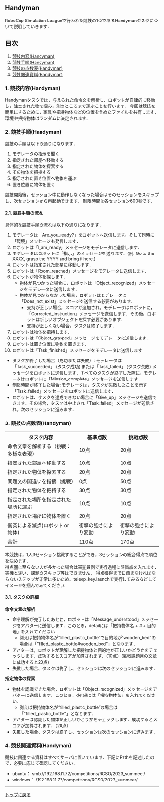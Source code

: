 ## **Handyman**

RoboCup Simulation Leagueで行われた競技の1つであるHandymanタスクについて説明していきます．

## **目次**

1. [競技内容(Handyman)](#1-競技内容handyman)
2. [競技手順(Handyman)](#2-競技手順handyman)
3. [競技の点数表(Handyman)](#3-競技の点数表handyman)
4. [競技関連資料(Handyman)](#4-競技関連資料handyman)



### 1. 競技内容(Handyman)

Handymanタスクでは，与えられた命令文を解析し、ロボットが自律的に移動し，注文された物を掴み，別のところまで運ぶことを行います．
今回は競技を簡単にするために，家具や把持物体などの位置を含めたファイルを共有します．
環境や把持物体はランダムに決定されます．

### 2. 競技手順(Handyman)

競技の手順は以下の通りになります．

1. モデレータの指示を聞く
2. 指定された部屋へ移動する
3. 指定された物体を探索する
4. その物体を把持する
5. 指示された置き位置へ物体を運ぶ
6. 置き位置に物体を置く

競技開始後，セッション中に動作しなくなった場合はそのセッションをスキップし、次セッションから再起動できます．
制限時間は各セッション600秒です．

#### 2.1. 競技手順の流れ

具体的な競技手順の流れは以下の通りになります．

1. モデレータは「Are_you_ready?」をロボットへ送信します。そして同時に「環境」メッセージも発信します．
2. ロボットは「I_am_ready」メッセージをモデレータに送信します．
3. モデレータはロボットに「指示」のメッセージを送ります．(例: Go to the XXXX, grasp the YYYY and bring it here.)
4. ロボットは指定された部屋に移動します．
5. ロボットは「Room_reached」メッセージをモデレータに送信します．
6. ロボットが物体を探します．
    - 物体が見つかった場合に，ロボットは「Object_recognized」メッセージをモデレータに送信します．
    - 物体が見つからなかった場合，ロボットはモデレータに「Does_not_exist」メッセージを送信する必要があります．
        - 支持が正しい場合，スコアが追加され，モデレータはロボットに，「Corrected_instruction」メッセージを送信します．その後，ロボットは新しいオブジェクトを探す必要があります．
        - 支持が正しくない場合，タスクは終了します．
8. ロボットは物体を把持します．
9. ロボットは「Object_grasped」メッセージをモデレータに送信します.
10. ロボットは置き位置に物体を置きます．
11. ロボットは「Task_finished」メッセージをモデレータに送信します.
- タスクが終了した場合（成功または失敗）: モデレータは「Task_succeeded」 (タスク成功) または「Task_failed」 (タスク失敗) メッセージをロボットに送信します．すべてのタスクが終了した際に，モデレータはロボットに「Mission_complete」メッセージを送信します．
- 制限時間が終了した場合: モデレータは，タスクが失敗したことを示す「Task_failed」メッセージをロボットに送信します．
- ロボットは、タスクを達成できない場合に「Give_up」メッセージを送信できます．その場合，タスクは中止され「Task_failed」メッセージが送信され，次のセッションに進みます．
### 3. 競技の点数表(Handyman)

<table>
    <tr>
        <th>タスク内容</th>
        <th>基準点数</th>
        <th>挑戦点数</th>
    </tr>
    <tr>
        <td>命令文章を解析する（挑戦：多様な表現）</td>
        <td>10点</td>
        <td>20点</td>
    </tr>
    <tr>
        <td>指定された部屋へ移動する</td>
        <td>10点</td>
        <td>10点</td>
    </tr>
    <tr>
        <td>指定された物体を探索する</td>
        <td>20点</td>
        <td>20点</td>
    </tr>
    <tr>
        <td>問題文の間違いを指摘（挑戦）</td>
        <td>0点</td>
        <td>50点</td>
    </tr>
    <tr>
        <td>指定された物体を把持する</td>
        <td>30点</td>
        <td>30点</td>
    </tr>
    <tr>
        <td>指定された場所を指定された場所に運ぶ</td>
        <td>10点</td>
        <td>10点</td>
    </tr>
    <tr>
        <td>指定された場所に物体を置く</td>
        <td>20点</td>
        <td>20点</td>
    </tr>
    <tr>
        <td>衝突による減点(ロボット or 物体)</td>
        <td>衝撃の強さにより変動</td>
        <td>衝撃の強さにより変動</td>
    </tr>
    <tr>
        <td>合計</td>
        <td>110点</td>
        <td>170点</td>
    </tr>
</table>

本競技は，1人3セッション挑戦することができ，3セッションの総合得点で順位を決めます．  
得点圏に至らない人が多かった場合は審査員側で実行過程に評価点を入れます．  
実機と違い、課題のスキップ等はできません．
得点獲得までに踏まなければならないステップが非常に多いため、teleop_key.launchで実行してみるなどしてイメージを掴んでみてください.

#### 3.1. タスクの詳細

**命令文章の解析**
- 命令理解が完了したあとに，ロボットは「Message_understood」メッセージをアバターに送信します．このとき，detailには「把持物体名 + # + 目的地」を入れてください．
    - 例えば把持物体名が”filled_plastic_bottle”で目的地が”wooden_bed”の場合は「”filled_plastic_bottle#wooden_bed”」となります．
- アバターは，ロボットが理解した把持物体と目的地が正しいかどうかをチェックします．成功するとスコアが加算されます．（10点）(挑戦課題用の文章に成功すると20点)
- 失敗した場合、タスクは終了し、セッションは次のセッションに進みます．

**指定物体の探索**
- 物体を認識できた場合，ロボットは「Object_recognized」メッセージをアバターに送信します．このとき，detailには「把持物体名」を入れてください．
    - 例えば把持物体名が”filled_plastic_bottle”の場合は「”filled_plastic_bottle”」となります．
- アバターは認識した物体が正しいかどうかをチェックします．成功するとスコアが加算されます．（20点）
- 失敗した場合、タスクは終了し、セッションは次のセッションに進みます．



### 4. 競技関連資料(Handyman)

競技に関連する資料はすべてサーバに置いています．下記にPathを記述したので，必要に応じて確認してください．
- ubuntu： smb://192.168.11.72/competitions/RCSO/2023_summeer/
- windows： \\192.168.11.72/competitions/RCSO/2023_summeer/

---

[トップに戻る](#handyman)
